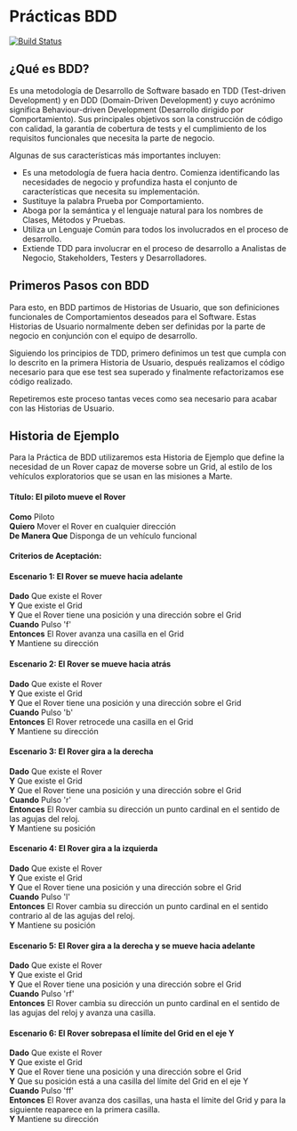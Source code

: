 <h1>Prácticas BDD</h1>

[![Build Status](https://travis-ci.org/RafaelCasuso/bdd-practice.svg?branch=master)](https://travis-ci.org/RafaelCasuso/bdd-practice)

<h2><strong>¿Qué es BDD?</strong></h2>

Es una metodología de Desarrollo de Software basado en TDD (Test-driven Development) y en DDD (Domain-Driven Development) y cuyo acrónimo significa Behaviour-driven
Development (Desarrollo dirigido por Comportamiento). Sus principales objetivos son la construcción de código con calidad,
la garantía de cobertura de tests y el cumplimiento de los requisitos funcionales que necesita la parte de negocio.

Algunas de sus características más importantes incluyen:
- Es una metodología de fuera hacia dentro. Comienza identificando las necesidades de negocio y profundiza hasta el conjunto de características que necesita su implementación.
- Sustituye la palabra Prueba por Comportamiento.
- Aboga por la semántica y el lenguaje natural para los nombres de Clases, Métodos y Pruebas.
- Utiliza un Lenguaje Común para todos los involucrados en el proceso de desarrollo.
- Extiende TDD para involucrar en el proceso de desarrollo a Analistas de Negocio, Stakeholders, Testers y Desarrolladores.


<h2><strong>Primeros Pasos con BDD</strong></h2>

Para esto, en BDD partimos de Historias de Usuario, que son definiciones funcionales de Comportamientos deseados para
el Software. Estas Historias de Usuario normalmente deben ser definidas por la parte de negocio en conjunción con el 
equipo de desarrollo.

Siguiendo los principios de TDD, primero definimos un test que cumpla con lo descrito en la primera Historia de Usuario,
después realizamos el código necesario para que ese test sea superado y finalmente refactorizamos ese código realizado.

Repetiremos este proceso tantas veces como sea necesario para acabar con las Historias de Usuario.

<h2><strong>Historia de Ejemplo</strong></h2>

Para la Práctica de BDD utilizaremos esta Historia de Ejemplo que define la necesidad de un Rover capaz de moverse sobre un Grid, al estilo de los vehículos exploratorios que se usan en las misiones a Marte.

<h4><strong>Título:</strong> El piloto mueve el Rover</h4>

<strong>Como</strong> Piloto<br>
<strong>Quiero</strong> Mover el Rover en cualquier dirección<br>
<strong>De Manera Que</strong> Disponga de un vehículo funcional<br>

<h4><strong>Criterios de Aceptación:</strong></h4>
<h4><strong>Escenario 1:</strong> El Rover se mueve hacia adelante</h4>
<strong>Dado</strong> Que existe el Rover<br>
<strong>Y</strong> Que existe el Grid<br>
<strong>Y</strong> Que el Rover tiene una posición y una dirección sobre el Grid<br>
<strong>Cuando</strong> Pulso 'f'<br>
<strong>Entonces</strong> El Rover avanza una casilla en el Grid<br>
<strong>Y</strong> Mantiene su dirección<br>
<h4><strong>Escenario 2:</strong> El Rover se mueve hacia atrás</h4>
<strong>Dado</strong> Que existe el Rover<br>
<strong>Y</strong> Que existe el Grid<br>
<strong>Y</strong> Que el Rover tiene una posición y una dirección sobre el Grid<br>
<strong>Cuando</strong> Pulso 'b'<br>
<strong>Entonces</strong> El Rover retrocede una casilla en el Grid<br>
<strong>Y</strong> Mantiene su dirección<br>
<h4><strong>Escenario 3:</strong> El Rover gira a la derecha</h4>
<strong>Dado</strong> Que existe el Rover<br>
<strong>Y</strong> Que existe el Grid<br>
<strong>Y</strong> Que el Rover tiene una posición y una dirección sobre el Grid<br>
<strong>Cuando</strong> Pulso 'r'<br>
<strong>Entonces</strong> El Rover cambia su dirección un punto cardinal en el sentido de las agujas del reloj.<br>
<strong>Y</strong> Mantiene su posición<br>
<h4><strong>Escenario 4:</strong> El Rover gira a la izquierda</h4>
<strong>Dado</strong> Que existe el Rover<br>
<strong>Y</strong> Que existe el Grid<br>
<strong>Y</strong> Que el Rover tiene una posición y una dirección sobre el Grid<br>
<strong>Cuando</strong> Pulso 'l'<br>
<strong>Entonces</strong> El Rover cambia su dirección un punto cardinal en el sentido contrario al de las agujas       del reloj.<br>
<strong>Y</strong> Mantiene su posición<br>
<h4><strong>Escenario 5:</strong> El Rover gira a la derecha y se mueve hacia adelante</h4>
<strong>Dado</strong> Que existe el Rover<br>
<strong>Y</strong> Que existe el Grid<br>
<strong>Y</strong> Que el Rover tiene una posición y una dirección sobre el Grid<br>
<strong>Cuando</strong> Pulso 'rf'<br>
<strong>Entonces</strong> El Rover cambia su dirección un punto cardinal en el sentido  de las agujas del reloj y       avanza una     casilla.<br>
<h4><strong>Escenario 6:</strong> El Rover sobrepasa el límite del Grid en el eje Y</h4>
<strong>Dado</strong> Que existe el Rover<br>
<strong>Y</strong> Que existe el Grid<br>
<strong>Y</strong> Que el Rover tiene una posición y una dirección sobre el Grid<br>
<strong>Y</strong> Que su posición está a una casilla del límite del Grid en el eje Y<br>
<strong>Cuando</strong> Pulso 'ff'<br>
<strong>Entonces</strong> El Rover avanza dos casillas, una hasta el límite del Grid y para la siguiente reaparece      en la primera casilla.<br>
<strong>Y</strong> Mantiene su dirección<br>




